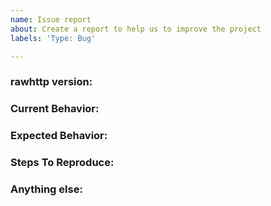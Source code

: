 ```yaml
---
name: Issue report
about: Create a report to help us to improve the project
labels: 'Type: Bug'

---
```


<!-- 
1. Please search to see if an issue already exists for the bug you encountered.
2. For support requests, FAQs or "How to" questions, please use the GitHub Discussions section instead - https://github.com/secoba/rawhttp/discussions or
3. Join our discord server at https://discord.gg/projectdiscovery and post the question on the #rawhttp channel.
-->

<!-- ISSUES MISSING IMPORTANT INFORMATION MAY BE CLOSED WITHOUT INVESTIGATION. -->

### rawhttp version:
<!-- You can find current version of rawhttp with "rawhttp -version" -->
<!-- We only accept issues that are reproducible on the latest version of rawhttp. -->
<!-- You can find the latest version of project at https://github.com/secoba/rawhttp/releases/ -->

### Current Behavior:
<!-- A concise description of what you're experiencing. -->

### Expected Behavior:
<!-- A concise description of what you expected to happen. -->

### Steps To Reproduce:
<!--
Example: steps to reproduce the behavior:
1. Run 'rawhttp ..'
2. See error...
-->


### Anything else:
<!-- Links? References? Screnshots? Anything that will give us more context about the issue that you are encountering! -->